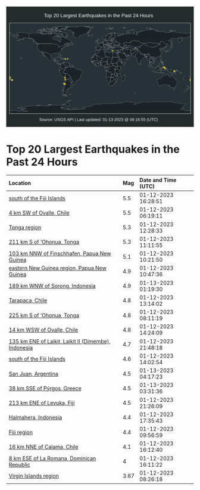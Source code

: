 ![Map](./map.png)

# Top 20 Largest Earthquakes in the Past 24 Hours

| Location | Mag | Date and Time (UTC) |
|:---|:---|:---|
| [south of the Fiji Islands](https://earthquake.usgs.gov/earthquakes/eventpage/us7000j3xh) | 5.5 | 01-12-2023 16:28:51 |
| [4 km SW of Ovalle, Chile](https://earthquake.usgs.gov/earthquakes/eventpage/us7000j3ty) | 5.5 | 01-12-2023 06:19:11 |
| [Tonga region](https://earthquake.usgs.gov/earthquakes/eventpage/us7000j3wd) | 5.3 | 01-12-2023 12:28:33 |
| [211 km S of ‘Ohonua, Tonga](https://earthquake.usgs.gov/earthquakes/eventpage/us7000j3v7) | 5.3 | 01-12-2023 11:11:55 |
| [103 km NNW of Finschhafen, Papua New Guinea](https://earthquake.usgs.gov/earthquakes/eventpage/us7000j3v2) | 5.1 | 01-12-2023 10:21:50 |
| [eastern New Guinea region, Papua New Guinea](https://earthquake.usgs.gov/earthquakes/eventpage/us7000j3v4) | 4.9 | 01-12-2023 10:47:36 |
| [189 km WNW of Sorong, Indonesia](https://earthquake.usgs.gov/earthquakes/eventpage/us7000j41h) | 4.9 | 01-13-2023 01:19:30 |
| [Tarapaca, Chile](https://earthquake.usgs.gov/earthquakes/eventpage/us7000j3wh) | 4.8 | 01-12-2023 13:14:02 |
| [225 km S of ‘Ohonua, Tonga](https://earthquake.usgs.gov/earthquakes/eventpage/us7000j3up) | 4.8 | 01-12-2023 08:11:19 |
| [14 km WSW of Ovalle, Chile](https://earthquake.usgs.gov/earthquakes/eventpage/us7000j3wu) | 4.8 | 01-12-2023 14:24:09 |
| [135 km ENE of Laikit, Laikit II (Dimembe), Indonesia](https://earthquake.usgs.gov/earthquakes/eventpage/us7000j40q) | 4.7 | 01-12-2023 21:48:18 |
| [south of the Fiji Islands](https://earthquake.usgs.gov/earthquakes/eventpage/us7000j3wp) | 4.6 | 01-12-2023 14:02:54 |
| [San Juan, Argentina](https://earthquake.usgs.gov/earthquakes/eventpage/us7000j420) | 4.5 | 01-13-2023 04:17:23 |
| [38 km SSE of Pýrgos, Greece](https://earthquake.usgs.gov/earthquakes/eventpage/us7000j41v) | 4.5 | 01-13-2023 03:31:36 |
| [213 km ENE of Levuka, Fiji](https://earthquake.usgs.gov/earthquakes/eventpage/us7000j40n) | 4.5 | 01-12-2023 21:26:09 |
| [Halmahera, Indonesia](https://earthquake.usgs.gov/earthquakes/eventpage/us7000j3ys) | 4.4 | 01-12-2023 17:35:43 |
| [Fiji region](https://earthquake.usgs.gov/earthquakes/eventpage/us7000j3v0) | 4.4 | 01-12-2023 09:56:59 |
| [16 km NNE of Calama, Chile](https://earthquake.usgs.gov/earthquakes/eventpage/us7000j3xf) | 4.1 | 01-12-2023 16:12:40 |
| [8 km ESE of La Romana, Dominican Republic](https://earthquake.usgs.gov/earthquakes/eventpage/pr2023012002) | 4 | 01-12-2023 16:11:22 |
| [Virgin Islands region](https://earthquake.usgs.gov/earthquakes/eventpage/pr2023012000) | 3.67 | 01-12-2023 08:26:18 |
